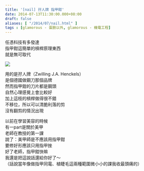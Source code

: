 ```yaml
---
title: '[nail] 孖人牌 指甲鉗'
date: 2014-07-13T11:30:00.000+08:00
draft: false
aliases: [ "/2014/07/nail.html" ]
tags : [glamorous - 蛋臉以外, glamorous - 機電工程]
---
```


任憑科技有多發達  
指甲鉗這簡單的槓桿原理東西  
就是無可取代  

![](/images/zwilling.jpg)

用的是孖人牌（Zwilling J.A. Henckels）  
是個德國做鋼刀那個品牌  
然而指甲鉗的刀片都是鋼頭  
自然心理感覺上會比較好  
加上這枝的槓桿做得很不錯  
不移位，所以可以清脆利落的剪  
沒有翻剪的情況出現  
  
以前在學習美容的時候  
有一part是關於美甲  
老師在教授的第一課  
說了：美甲師是不應該用指甲鉗  
要修好形應該只用指甲挫  
好了老師，指甲鉗快嘛  
我還是把這說話還給你好了～  
（話說當年像做指甲同電、植睫毛這兩種範圍微小小的課我收最頭痛的）
